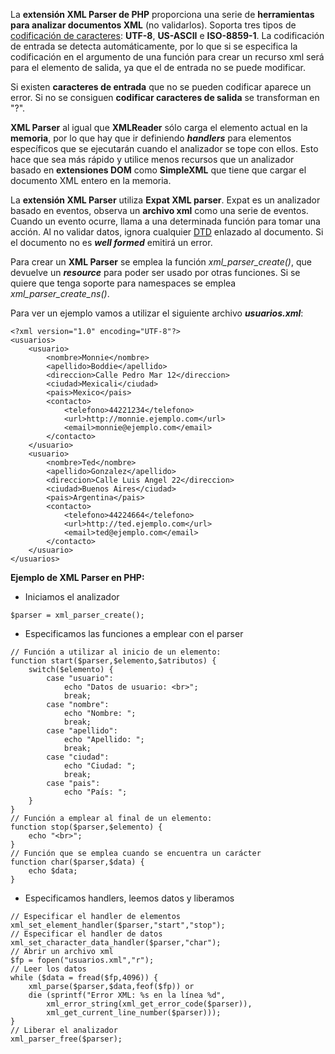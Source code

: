 La **extensión XML Parser de PHP** proporciona una serie de **herramientas para analizar documentos XML** (no validarlos). Soporta tres tipos de [codificación de caracteres](http://diego.com.es/codificacion-de-caracteres-en-programacion#CodificacionEnPHP): **UTF-8**, **US-ASCII** e **ISO-8859-1**. La codificación de entrada se detecta automáticamente, por lo que si se especifica la codificación en el argumento de una función para crear un recurso xml será para el elemento de salida, ya que el de entrada no se puede modificar.

Si existen **caracteres de entrada** que no se pueden codificar aparece un error. Si no se consiguen **codificar caracteres de salida** se transforman en "?".

**XML Parser** al igual que **XMLReader** sólo carga el elemento actual en la **memoria**, por lo que hay que ir definiendo _**handlers**_ para elementos específicos que se ejecutarán cuando el analizador se tope con ellos. Esto hace que sea más rápido y utilice menos recursos que un analizador basado en **extensiones DOM** como **SimpleXML** que tiene que cargar el documento XML entero en la memoria.

La **extensión XML Parser** utiliza **Expat XML parser**. Expat es un analizador basado en eventos, observa un **archivo xml** como una serie de eventos. Cuando un evento ocurre, llama a una determinada función para tomar una acción. Al no validar datos, ignora cualquier [DTD](http://diego.com.es/xml-principios-basicos#DocumentTypeDefinition) enlazado al documento. Si el documento no es _**well formed**_ emitirá un error.

Para crear un **XML Parser** se emplea la función _xml_parser_create()_, que devuelve un _**resource**_ para poder ser usado por otras funciones. Si se quiere que tenga soporte para namespaces se emplea _xml_parser_create_ns()_.

Para ver un ejemplo vamos a utilizar el siguiente archivo _**usuarios.xml**_:

```
<?xml version="1.0" encoding="UTF-8"?>
<usuarios>
    <usuario>
        <nombre>Monnie</nombre>
        <apellido>Boddie</apellido>
        <direccion>Calle Pedro Mar 12</direccion>
        <ciudad>Mexicali</ciudad>
        <pais>Mexico</pais>
        <contacto>
            <telefono>44221234</telefono>
            <url>http://monnie.ejemplo.com</url>
            <email>monnie@ejemplo.com</email>
        </contacto>
    </usuario>
    <usuario>
        <nombre>Ted</nombre>
        <apellido>Gonzalez</apellido>
        <direccion>Calle Luis Angel 22</direccion>
        <ciudad>Buenos Aires</ciudad>
        <pais>Argentina</pais>
        <contacto>
            <telefono>44224664</telefono>
            <url>http://ted.ejemplo.com</url>
            <email>ted@ejemplo.com</email>
        </contacto>
    </usuario>
</usuarios>
```

**Ejemplo de XML Parser en PHP:**

*   Iniciamos el analizador

```
$parser = xml_parser_create();
```

*   Especificamos las funciones a emplear con el parser

```
// Función a utilizar al inicio de un elemento:
function start($parser,$elemento,$atributos) {
    switch($elemento) {
        case "usuario":
            echo "Datos de usuario: <br>";
            break;
        case "nombre":
            echo "Nombre: ";
            break;
        case "apellido":
            echo "Apellido: ";
            break;
        case "ciudad":
            echo "Ciudad: ";
            break;
        case "pais":
            echo "País: ";
    }
}
// Función a emplear al final de un elemento:
function stop($parser,$elemento) {
    echo "<br>";
}
// Función que se emplea cuando se encuentra un carácter
function char($parser,$data) {
    echo $data;
}
```

*   Especificamos handlers, leemos datos y liberamos

```
// Especificar el handler de elementos
xml_set_element_handler($parser,"start","stop");
// Especificar el handler de datos
xml_set_character_data_handler($parser,"char");
// Abrir un archivo xml
$fp = fopen("usuarios.xml","r");
// Leer los datos
while ($data = fread($fp,4096)) {
    xml_parse($parser,$data,feof($fp)) or
    die (sprintf("Error XML: %s en la línea %d",
        xml_error_string(xml_get_error_code($parser)),
        xml_get_current_line_number($parser)));
}
// Liberar el analizador
xml_parser_free($parser);
```